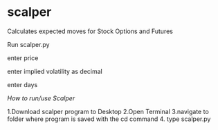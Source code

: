# scalper
Calculates expected moves for Stock Options and Futures

Run scalper.py

enter price

enter implied volatility as decimal

enter days

*How to run/use Scalper*

1.Download scalper program to Desktop
2.Open Terminal
3.navigate to folder where program is saved with the cd command
4. type scalper.py 
